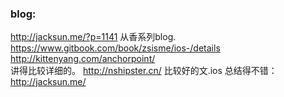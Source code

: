### blog:
http://jacksun.me/?p=1141 从香系列blog. <br>
https://www.gitbook.com/book/zsisme/ios-/details<br>
http://kittenyang.com/anchorpoint/<br>
讲得比较详细的。
http://nshipster.cn/  比较好的文.ios 总结得不错：http://jacksun.me/

